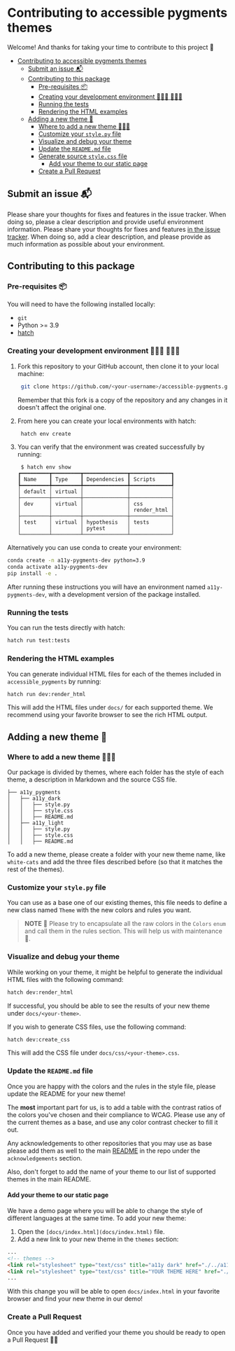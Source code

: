 # Contributing to accessible pygments themes

Welcome! And thanks for taking your time to contribute to this project 🤩

- [Contributing to accessible pygments themes](#contributing-to-accessible-pygments-themes)
  - [Submit an issue 📬](#submit-an-issue-)
  - [Contributing to this package](#contributing-to-this-package)
    - [Pre-requisites 📦](#pre-requisites-)
    - [Creating your development environment 👩🏻‍💻 👨🏼‍💻](#creating-your-development-environment--)
    - [Running the tests](#running-the-tests)
    - [Rendering the HTML examples](#rendering-the-html-examples)
  - [Adding a new theme 🎨](#adding-a-new-theme-)
    - [Where to add a new theme 👩🏼‍🎨](#where-to-add-a-new-theme-)
    - [Customize your `style.py` file](#customize-your-stylepy-file)
    - [Visualize and debug your theme](#visualize-and-debug-your-theme)
    - [Update the `README.md` file](#update-the-readmemd-file)
    - [Generate source `style.css` file](#generate-source-stylecss-file)
      - [Add your theme to our static page](#add-your-theme-to-our-static-page)
    - [Create a Pull Request](#create-a-pull-request)

## Submit an issue 📬

Please share your thoughts for fixes and features in the issue tracker.
When doing so, please a clear description and provide useful environment information.
Please share your thoughts for fixes and features [in the issue tracker](https://github.com/Quansight-Labs/accessible-pygments/issues).
When doing so, add a clear description, and please provide as much information as possible about your environment.

## Contributing to this package

### Pre-requisites 📦

You will need to have the following installed locally:

- `git`
- Python >= 3.9
- [hatch](https://hatch.pypa.io/)

### Creating your development environment 👩🏻‍💻 👨🏼‍💻

1. Fork this repository to your GitHub account, then clone it to your local machine:

   ```bash
    git clone https://github.com/<your-username>/accessible-pygments.git
   ```

   Remember that this fork is a copy of the repository and any changes in it doesn't affect the original one.

2. From here you can create your local environments with hatch:

   ```bash
    hatch env create
   ```

3. You can verify that the environment was created successfully by running:

   ```console
    $ hatch env show
   ┏━━━━━━━━━┳━━━━━━━━━┳━━━━━━━━━━━━━━┳━━━━━━━━━━━━━┓
   ┃ Name    ┃ Type    ┃ Dependencies ┃ Scripts     ┃
   ┡━━━━━━━━━╇━━━━━━━━━╇━━━━━━━━━━━━━━╇━━━━━━━━━━━━━┩
   │ default │ virtual │              │             │
   ├─────────┼─────────┼──────────────┼─────────────┤
   │ dev     │ virtual │              │ css         │
   │         │         │              │ render_html │
   ├─────────┼─────────┼──────────────┼─────────────┤
   │ test    │ virtual │ hypothesis   │ tests       │
   │         │         │ pytest       │             │
   └─────────┴─────────┴──────────────┴─────────────┘
   ```

Alternatively you can use conda to create your environment:

```bash
conda create -n a11y-pygments-dev python=3.9
conda activate a11y-pygments-dev
pip install -e .
```

After running these instructions you will have an environment named `a11y-pygments-dev`, with a development version of the package installed.

### Running the tests

You can run the tests directly with hatch:

```bash
hatch run test:tests
```

### Rendering the HTML examples

You can generate individual HTML files for each of the themes included in `accessible_pygments` by running:

```bash
hatch run dev:render_html
```

This will add the HTML files under `docs/` for each supported theme.
We recommend using your favorite browser to see the rich HTML output.

## Adding a new theme 🎨

### Where to add a new theme 👩🏼‍🎨

Our package is divided by themes, where each folder has the style of each theme, a description in Markdown and the source CSS file.

```text
├── a11y_pygments
│   ├── a11y_dark
│   │   ├── style.py
│   │   ├── style.css
│   │   ├── README.md
│   ├── a11y_light
│   │   ├── style.py
│   │   ├── style.css
│   │   ├── README.md
```

To add a new theme, please create a folder with your new theme name, like `white-cats` and add the three files described before (so that it matches the rest of the themes).

### Customize your `style.py` file

You can use as a base one of our existing themes, this file needs to define a new class named `Theme` with the new colors and rules you want.

> **NOTE** 📝
> Please try to encapsulate all the raw colors in the `Colors` `enum` and call them in the rules section.
> This will help us with maintenance 🙏.

### Visualize and debug your theme

While working on your theme, it might be helpful to generate the individual HTML files with the following command:

```bash
hatch dev:render_html
```

If successful, you should be able to see the results of your new theme under `docs/<your-theme>`.

If you wish to generate CSS files, use the following command:

```bash
hatch dev:create_css
```

This will add the CSS file under `docs/css/<your-theme>.css`.

### Update the `README.md` file

Once you are happy with the colors and the rules in the style file, please update the README for your new theme!

The **most** important part for us, is to add a table with the contrast ratios of the colors you've chosen and their compliance to WCAG. Please use any of the current themes as a base, and use any color contrast checker to fill it out.

Any acknowledgements to other repositories that you may use as base please add them as well to the main [README](./README.md) in the repo under the `acknowledgements` section.

Also, don't forget to add the name of your theme to our list of supported themes in the main README.

#### Add your theme to our static page

We have a demo page where you will be able to change the style of different languages at the same time.
To add your new theme:

1. Open the `[docs/index.html](docs/index.html)` file.
2. Add a new link to your new theme in the `themes` section:

```HTML
...
<!-- themes -->
<link rel="stylesheet" type="text/css" title="a11y dark" href="./../a11y_pygments/a11y_dark/style.css">
<link rel="stylesheet" type="text/css" title="YOUR THEME HERE" href="./../a11y_pygments/<your-theme>/style.css">
...

```

With this change you will be able to open `docs/index.html` in your favorite browser and find your new theme in our demo!

### Create a Pull Request

Once you have added and verified your theme you should be ready to open a Pull Request 👏🏻
